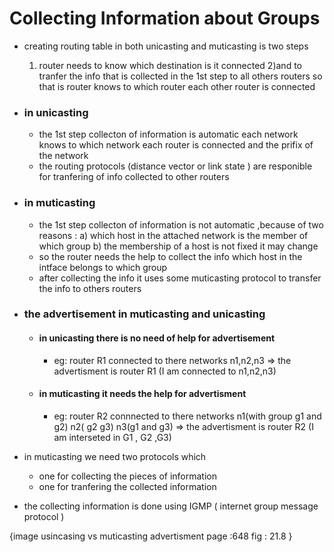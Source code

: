 # Collecting Information about Groups

- creating routing table in both unicasting and muticasting is two steps
  1. router needs to know which destination is it connected
     2)and to tranfer the info that is collected in the 1st step to all others routers so that is router knows to which router each other router is connected
- ### in unicasting
  - the 1st step collecton of information is automatic each network knows to which network each router is connected and the prifix of the network
  - the routing protocols (distance vector or link state ) are responible for tranfering of info collected to other routers
- ### in muticasting

  - the 1st step collecton of information is not automatic ,because of two reasons :
    a) which host in the attached network is the member of which group
    b) the membership of a host is not fixed it may change
  - so the router needs the help to collect the info which host in the intface belongs to which group
  - after collecting the info it uses some muticasting protocol to transfer the info to others routers

- ### the advertisement in muticasting and unicasting

  - #### in unicasting there is no need of help for advertisement
    - eg: router R1 connected to there networks n1,n2,n3 => the advertisment is router R1 (I am connected to n1,n2,n3)
  - #### in muticasting it needs the help for advertisment
    - eg: router R2 connnected to there networks n1(with group g1 and g2) n2( g2 g3) n3(g1 and g3) => the advertisment is router R2 (I am interseted in G1 , G2 ,G3)

- in muticasting we need two protocols which
  - one for collecting the pieces of information
  - one for tranfering the collected information
- the collecting information is done using IGMP ( internet group message protocol )

{image usincasing vs muticasting advertisment page :648 fig : 21.8 }
